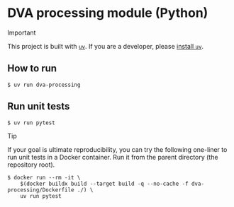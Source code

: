 # DVA processing module (Python)

> [!IMPORTANT]
> This project is built with [`uv`](https://docs.astral.sh/uv/).
> If you are a developer, please [install `uv`](https://docs.astral.sh/uv/getting-started/installation/).


## How to run

```console
$ uv run dva-processing
```


## Run unit tests

```console
$ uv run pytest
```

> [!TIP]
> If your goal is ultimate reproducibility, you can try the following one-liner to run unit tests in a Docker container.
> Run it from the parent directory (the repository root).
> ```console
> $ docker run --rm -it \
>     $(docker buildx build --target build -q --no-cache -f dva-processing/Dockerfile ./) \
>     uv run pytest
> ```
